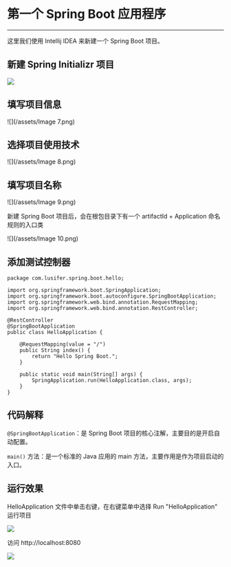 # 第一个 Spring Boot 应用程序

---

这里我们使用 Intellij IDEA 来新建一个 Spring Boot 项目。

## 新建 Spring Initializr 项目

![](/assets/微信截图_20171105211722.png)

## 填写项目信息

![](/assets/Image 7.png)

## 选择项目使用技术

![](/assets/Image 8.png)

## 填写项目名称

![](/assets/Image 9.png)

新建 Spring Boot 项目后，会在根包目录下有一个 artifactId + Application 命名规则的入口类

![](/assets/Image 10.png)

## 添加测试控制器

```
package com.lusifer.spring.boot.hello;

import org.springframework.boot.SpringApplication;
import org.springframework.boot.autoconfigure.SpringBootApplication;
import org.springframework.web.bind.annotation.RequestMapping;
import org.springframework.web.bind.annotation.RestController;

@RestController
@SpringBootApplication
public class HelloApplication {

    @RequestMapping(value = "/")
    public String index() {
        return "Hello Spring Boot.";
    }

    public static void main(String[] args) {
        SpringApplication.run(HelloApplication.class, args);
    }
}
```

## 代码解释

`@SpringBootApplication`：是 Spring Boot 项目的核心注解，主要目的是开启自动配置。

`main()` 方法：是一个标准的 Java 应用的 main 方法，主要作用是作为项目启动的入口。

## 运行效果

HelloApplication 文件中单击右键，在右键菜单中选择 Run "HelloApplication" 运行项目

![](/assets/Lusifer1509890030.png)

访问 http://localhost:8080

![](/assets/Lusifer1509890223.png)
